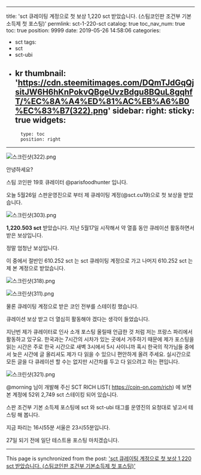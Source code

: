 
---
title: 'sct 큐레이팅 계정으로 첫 보상 1,220 sct 받았습니다. (스팀코인판 조건부 기본소득제 첫 포스팅)'
permlink: sct-1-220-sct
catalog: true
toc_nav_num: true
toc: true
position: 9999
date: 2019-05-26 14:58:06
categories:
- sct
tags:
- sct
- sct-ubi
- kr
thumbnail: 'https://cdn.steemitimages.com/DQmTJdGqQjsitJW6H6hKnPokvQBgeUvzBdgu8BQuL8gqhfT/%EC%8A%A4%ED%81%AC%EB%A6%B0%EC%83%B7(322).png'
sidebar:
    right:
        sticky: true
widgets:
    -
        type: toc
        position: right
---


![스크린샷(322).png](https://cdn.steemitimages.com/DQmTJdGqQjsitJW6H6hKnPokvQBgeUvzBdgu8BQuL8gqhfT/%EC%8A%A4%ED%81%AC%EB%A6%B0%EC%83%B7(322).png)

안녕하세요?  

스팀 코인판 19호 큐레이터 @parisfoodhunter 입니다.

오늘 5월26일 스판운영진으로 부터  제 큐레이팅 계정(@sct.cu19)으로 첫 보상을 받았습니다.

![스크린샷(303).png](https://cdn.steemitimages.com/DQmUV9tBeYsqjJ3dCSvVks27GuwSthNuEePXo4HafNawKYB/%EC%8A%A4%ED%81%AC%EB%A6%B0%EC%83%B7(303).png)

**1,220.503 sct** 받았습니다.  지난 5월17일 시작해서 약 열흘 동안 큐레이션 활동하면서 받은 보상입니다.

정말 엄청난 보상입니다.

이 중에서 절반인 610.252 sct 는 sct 큐레이팅 계정으로 가고 나머지 610.252 sct 는 제 본 계정으로 받았습니다.

![스크린샷(318).png](https://cdn.steemitimages.com/DQme9nag4VYCW32zhvsXyQ1zwvJByxDMYEeZSQtFQPEWEbu/%EC%8A%A4%ED%81%AC%EB%A6%B0%EC%83%B7(318).png)

![스크린샷(311).png](https://cdn.steemitimages.com/DQmSyebBcLmEBWSqaJTBCfEwNHeAxXkQj6zucsGxHqe5Nxx/%EC%8A%A4%ED%81%AC%EB%A6%B0%EC%83%B7(311).png)


물론 큐레이팅 계정으로 받은 코인 전부를 스테이킹 했습니다.

큐레이션 보상 받고 더 열심히 활동해야 겠다는 생각이 들었습니다.  

지난번  제가 큐레이터로  인사 소개 포스팅 올릴때 언급한 것 처럼 저는 프랑스 파리에서 활동하고 있구요.  한국과는 7시간의 시차가 있는 곳에서 거주하기 때문에 제가 포스팅을 읽는 시간은 주로 한국 시간으로 새벽  3시에서 5시 
사이니까 혹시 한국의 작가님들 중에서 늦은 시간에 글 올리셔도 제가 다 읽을 수 있으니 편안하게 올려 주세요.
실시간으로 모든 글을 다 큐레이션 할 수는 없지만 시간차를 두고 다 읽으려고 하는 편입니다.

![스크린샷(321).png](https://cdn.steemitimages.com/DQmYhKKi2u2NvCKsnT1JpnubJ4KRhPjFgkNR5XQAwZzEc2M/%EC%8A%A4%ED%81%AC%EB%A6%B0%EC%83%B7(321).png)

@morning 님이 개발해 주신 SCT RICH LIST( https://coin-on.com/rich) 에 보면 본 계정에 52위 2,749 sct 스테이킹 되어 있습니다.

스판 조건부 기본 소득제 포스팅에 sct 와 sct-ubi 태그를 운영진의 요청대로 넣고서 테스팅 해 봅니다.

지금 파리는 16시55분  서울은 23시55분입니다.

27일 되기 전에 일단 테스트용 포스팅 마치겠습니다.

- - -

This page is synchronized from the post: ['sct 큐레이팅 계정으로 첫 보상 1,220 sct 받았습니다. (스팀코인판 조건부 기본소득제 첫 포스팅)'](https://steemit.com/@parisfoodhunter/sct-1-220-sct)
